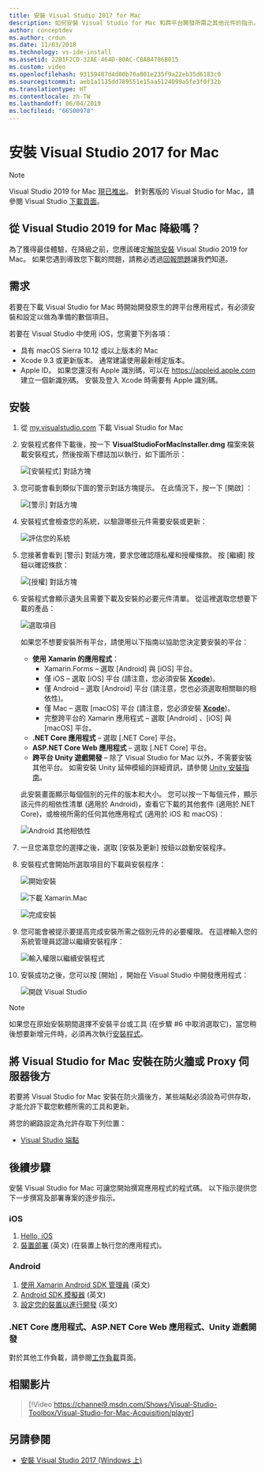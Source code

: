 ```yaml
---
title: 安裝 Visual Studio 2017 for Mac
description: 如何安裝 Visual Studio for Mac 和跨平台開發所需之其他元件的指示。
author: conceptdev
ms.author: crdun
ms.date: 11/03/2018
ms.technology: vs-ide-install
ms.assetid: 22B1F2CD-32AE-464D-80AC-C8AB4786B015
ms.custom: video
ms.openlocfilehash: 93159487d4d00b70a801e235f9a22eb35d6183c0
ms.sourcegitcommit: aeb1a1135dd789551e15aa5124099a5fe3f0f32b
ms.translationtype: HT
ms.contentlocale: zh-TW
ms.lasthandoff: 06/04/2019
ms.locfileid: "66500978"
---
```

# <a name="install-visual-studio-2017-for-mac"></a>安裝 Visual Studio 2017 for Mac

> [!NOTE]
> Visual Studio 2019 for Mac [現已推出](installation.md?view=vsmac-2019)。 針對舊版的 Visual Studio for Mac，請參閱 Visual Studio [下載頁面](https://my.visualstudio.com/Downloads?q=Visual%20Studio%202017%20for%20Mac)。

## <a name="downgrading-from-visual-studio-2019-for-mac"></a>從 Visual Studio 2019 for Mac 降級嗎？

為了獲得最佳體驗，在降級之前，您應該確定[解除安裝](uninstall.md) Visual Studio 2019 for Mac。 如果您遇到導致您下載的問題，請務必透過[回報問題](report-a-problem.md)讓我們知道。
 
## <a name="requirements"></a>需求

若要在下載 Visual Studio for Mac 時開始開發原生的跨平台應用程式，有必須安裝和設定以做為準備的數個項目。

若要在 Visual Studio 中使用 iOS，您需要下列各項：

- 具有 macOS Sierra 10.12 或以上版本的 Mac
- Xcode 9.3 或更新版本。 通常建議使用最新穩定版本。
- Apple ID。 如果您還沒有 Apple 識別碼，可以在 https://appleid.apple.com 建立一個新識別碼。 安裝及登入 Xcode 時需要有 Apple 識別碼。

## <a name="install"></a>安裝

1. 從 [my.visualstudio.com](https://my.visualstudio.com/Downloads?q=Visual%20Studio%202017%20for%20Mac) 下載 Visual Studio for Mac

2. 安裝程式套件下載後，按一下 **VisualStudioForMacInstaller.dmg** 檔案來裝載安裝程式，然後按兩下標誌加以執行，如下圖所示：

   ![[安裝程式] 對話方塊](media/installer-image1.png)

3. 您可能會看到類似下圖的警示對話方塊提示。 在此情況下，按一下 [開啟]  ：

   ![[警示] 對話方塊](media/installer-image2.png)

4. 安裝程式會檢查您的系統，以驗證哪些元件需要安裝或更新：

   ![評估您的系統](media/installer-image3.png)

5. 您接著會看到 [警示] 對話方塊，要求您確認隱私權和授權條款。 按 [繼續]  按鈕以確認條款：

   ![[授權] 對話方塊](media/installer-image4.png)

6. 安裝程式會顯示遺失且需要下載及安裝的必要元件清單。 從這裡選取您想要下載的產品：

   ![選取項目](media/installer-image5.png)

   如果您不想要安裝所有平台，請使用以下指南以協助您決定要安裝的平台：

   * **使用 Xamarin 的應用程式**：
      - Xamarin.Forms – 選取 [Android]  與 [iOS]  平台。
      - 僅 iOS – 選取 [iOS]  平台 (請注意，您必須安裝 [**Xcode**](https://developer.apple.com/xcode/))。
      - 僅 Android – 選取 [Android]  平台 (請注意，您也必須選取相關聯的相依性)。
      - 僅 Mac – 選取 [macOS]  平台 (請注意，您必須安裝 [**Xcode**](https://developer.apple.com/xcode/))。
      - 完整跨平台的 Xamarin 應用程式 – 選取 [Android]  、[iOS]  與 [macOS]  平台。
   * **.NET Core 應用程式** – 選取 [.NET Core]  平台。
   * **ASP.NET Core Web 應用程式** – 選取 [.NET Core]  平台。
   * **跨平台 Unity 遊戲開發** – 除了 Visual Studio for Mac 以外，不需要安裝其他平台。 如需安裝 Unity 延伸模組的詳細資訊，請參閱 [Unity 安裝指南](/visualstudio/mac/setup-vsmac-tools-unity)。

   此安裝畫面顯示每個個別的元件的版本和大小。 您可以按一下每個元件，顯示該元件的相依性清單 (適用於 Android)，查看它下載的其他套件 (適用於.NET Core)，或檢視所需的任何其他應用程式 (適用於 iOS 和 macOS)：

   ![Android 其他相依性](media/installer-image6.png)

7. 一旦您滿意您的選擇之後，選取 [安裝及更新]  按鈕以啟動安裝程序。

8. 安裝程式會開始所選取項目的下載與安裝程序：

   ![開始安裝](media/installer-image7.png)

   ![下載 Xamarin.Mac](media/installer-image8.png)

   ![完成安裝](media/installer-image9.png)

9. 您可能會被提示要提高完成安裝所需之個別元件的必要權限。 在這裡輸入您的系統管理員認證以繼續安裝程序：

   ![輸入權限以繼續安裝程式](media/installer-image10.png)

10. 安裝成功之後，您可以按 [開始]  ，開始在 Visual Studio 中開發應用程式：

    ![開啟 Visual Studio](media/installer-image11.png)

> [!NOTE]
> 如果您在原始安裝期間選擇不安裝平台或工具 (在步驟 #6 中取消選取它)，當您稍後想要新增元件時，必須再次執行[安裝程式](https://visualstudio.microsoft.com/vs/)。

## <a name="install-visual-studio-for-mac-behind-a-firewall-or-proxy-server"></a>將 Visual Studio for Mac 安裝在防火牆或 Proxy 伺服器後方

若要將 Visual Studio for Mac 安裝在防火牆後方，某些端點必須設為可供存取，才能允許下載您軟體所需的工具和更新。

將您的網路設定為允許存取下列位置：

- [Visual Studio 端點](/visualstudio/install/install-visual-studio-behind-a-firewall-or-proxy-server)

## <a name="next-steps"></a>後續步驟

安裝 Visual Studio for Mac 可讓您開始撰寫應用程式的程式碼。 以下指示提供您下一步撰寫及部署專案的逐步指示。

### <a name="ios"></a>iOS

1. [Hello, iOS](https://developer.xamarin.com/guides/ios/getting_started/hello,_iOS/)
2. [裝置部署](https://developer.xamarin.com/guides/ios/getting_started/installation/device_provisioning) \(英文\) (在裝置上執行您的應用程式)。

### <a name="android"></a>Android

1. [使用 Xamarin Android SDK 管理員](https://developer.xamarin.com/guides/android/getting_started/installation/android-sdk/?ide=xs) \(英文\)
2. [Android SDK 模擬器](https://developer.xamarin.com/guides/android/getting_started/installation/android-emulator/) \(英文\)
4. [設定您的裝置以進行開發](https://developer.xamarin.com/guides/android/getting_started/installation/set_up_device_for_development/) \(英文\)

### <a name="net-core-apps-aspnet-core-web-apps-unity-game-development"></a>.NET Core 應用程式、ASP.NET Core Web 應用程式、Unity 遊戲開發

對於其他工作負載，請參閱[工作負載](/visualstudio/mac/workloads)頁面。

## <a name="related-video"></a>相關影片

> [!Video https://channel9.msdn.com/Shows/Visual-Studio-Toolbox/Visual-Studio-for-Mac-Acquisition/player]

## <a name="see-also"></a>另請參閱

- [安裝 Visual Studio 2017 (Windows 上)](/visualstudio/install/install-visual-studio)
